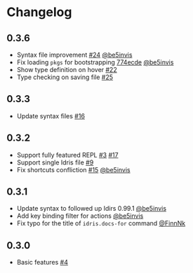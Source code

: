 # Changelog

## 0.3.6

* Syntax file improvement [#24](https://github.com/zjhmale/vscode-idris/issues/24) [@be5invis](https://github.com/be5invis)
* Fix loading `pkgs` for bootstrapping [774ecde](https://github.com/zjhmale/vscode-idris/commit/774ecded6419af483ce0c255957282f5076a283d) [@be5invis](https://github.com/be5invis)
* Show type definition on hover [#22](https://github.com/zjhmale/vscode-idris/issues/22)
* Type checking on saving file [#25](https://github.com/zjhmale/vscode-idris/issues/25)

## 0.3.3

* Update syntax files [#16](https://github.com/zjhmale/vscode-idris/issues/16)

## 0.3.2

* Support fully featured REPL [#3](https://github.com/zjhmale/vscode-idris/issues/3) [#17](https://github.com/zjhmale/vscode-idris/issues/17)
* Support single Idris file [#9](https://github.com/zjhmale/vscode-idris/issues/9)
* Fix shortcuts confliction [#15](https://github.com/zjhmale/vscode-idris/issues/15) [@be5invis](https://github.com/be5invis)

## 0.3.1

* Update syntax to followed up Idirs 0.99.1 [@be5invis](https://github.com/be5invis)
* Add key binding filter for actions [@be5invis](https://github.com/be5invis)
* Fix typo for the title of `idris.docs-for` command [@FinnNk](https://github.com/FinnNk)

## 0.3.0

* Basic features [#4](https://github.com/zjhmale/vscode-idris/issues/4)

